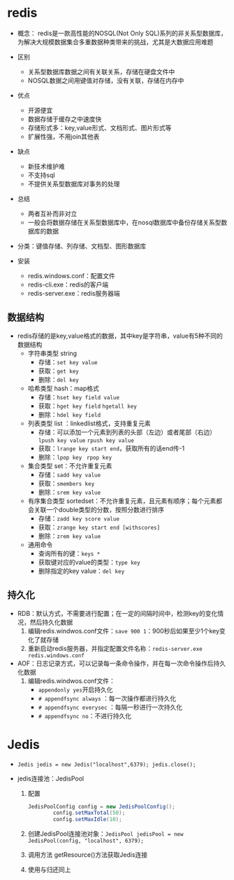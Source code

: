 # redis

- 概念： redis是一款高性能的NOSQL(Not Only SQL)系列的非关系型数据库，为解决大规模数据集合多重数据种类带来的挑战，尤其是大数据应用难题
- 区别
  - 关系型数据库数据之间有关联关系，存储在硬盘文件中
  - NOSQL数据之间用键值对存储，没有关联，存储在内存中

- 优点
  - 开源便宜
  - 数据存储于缓存之中速度快
  - 存储形式多：key,value形式、文档形式、图片形式等
  - 扩展性强，不用join其他表

- 缺点
  - 新技术维护难
  - 不支持sql
  - 不提供关系型数据库对事务的处理

- 总结
  - 两者互补而非对立
  - 一般会将数据存储在关系型数据库中，在nosql数据库中备份存储关系型数据库的数据

- 分类：键值存储、列存储、文档型、图形数据库
- 安装
  - redis.windows.conf：配置文件
  - redis-cli.exe：redis的客户端
  - redis-server.exe：redis服务器端

## 数据结构

- redis存储的是key,value格式的数据，其中key是字符串，value有5种不同的数据结构
  - 字符串类型 string
    - 存储：`set key value`
    - 获取：`get key`
    - 删除：`del key`
  - 哈希类型 hash：map格式
    - 存储：`hset key field value`
    - 获取：`hget key field` `hgetall key`
    - 删除：`hdel key field`
  - 列表类型 list ：linkedlist格式，支持重复元素
    - 存储：可以添加一个元素到列表的头部（左边）或者尾部（右边）`lpush key value` `rpush key value`
    - 获取：`lrange key start end`，获取所有的话end传-1
    - 删除：`lpop key` ` rpop key`
  - 集合类型 set：不允许重复元素
    - 存储：`sadd key value`
    - 获取：`smembers key`
    - 删除：`srem key value`
  - 有序集合类型 sortedset：不允许重复元素，且元素有顺序；每个元素都会关联一个double类型的分数，按照分数进行排序
    - 存储：`zadd key score value`
    - 获取：`zrange key start end [withscores]`
    - 删除：`zrem key value`
  - 通用命令
    - 查询所有的键：`keys *`
    - 获取键对应的value的类型：`type key`
    - 删除指定的key value：`del key`

## 持久化

- RDB：默认方式，不需要进行配置；在一定的间隔时间中，检测key的变化情况，然后持久化数据
  1. 编辑redis.windwos.conf文件：`save 900 1`：900秒后如果至少1个key变化了就存储
  2. 重新启动redis服务器，并指定配置文件名称：`redis-server.exe redis.windows.conf	`
- AOF：日志记录方式，可以记录每一条命令操作，并在每一次命令操作后持久化数据
  1. 编辑redis.windwos.conf文件：
     - `appendonly yes`开启持久化
     - `# appendfsync always` ：每一次操作都进行持久化
     - `# appendfsync everysec` ：每隔一秒进行一次持久化
     - `# appendfsync no`：不进行持久化

# Jedis

- `Jedis jedis = new Jedis("localhost",6379); jedis.close();`

- jedis连接池：JedisPool

  1. 配置

     ```java
     JedisPoolConfig config = new JedisPoolConfig();
             config.setMaxTotal(50);
             config.setMaxIdle(10);
     ```

  2. 创建JedisPool连接池对象：`JedisPool jedisPool = new JedisPool(config, "localhost", 6379);`

  3. 调用方法 getResource()方法获取Jedis连接

  4. 使用与归还同上